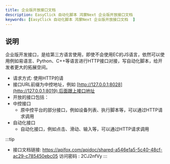 ```yaml
---
title: 企业版开放接口文档
description: EasyClick 自动化脚本 鸿蒙Next 企业版开放接口文档
keywords: [EasyClick 自动化脚本 鸿蒙Next 企业版开放接口文档  ]
---
```




## 说明

企业版开发接口，是给第三方语言使用，即使不会使用EC的JS语言，依然可以使用例如易语言、Python、C++等语言进行HTTP接口对接，写自动化脚本，给开发者更大的拓展空间。

- 请求方式: 使用HTTP的请
- 接口URL前缀为中控地址，例如 [http://127.0.0.1:8028](http://127.0.0.1:8019),后面跟上接口地址
- 开放的接口包括：
- 中控接口
  - 原中控平台的部分接口，例如设备列表、执行脚本等，可以通过HTTP请求调用
- 自动化接口
  - 自动化接口，例如点击、滑动、输入等，可以通过HTTP请求调用

:::tip
  - 接口文档链接: https://apifox.com/apidoc/shared-a546e1a5-5c40-48cf-ac29-c785450ebc05  访问密码 : 2CJ2nfVy
:::





